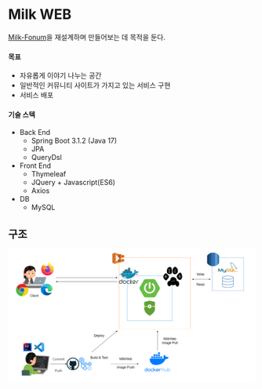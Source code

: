 # Milk WEB

[Milk-Fonum](https://github.com/KwonYH-sky/Milk-Fonum)을 재설계하며 만들어보는 데 목적을 둔다.

#### 목표
- 자유롭게 이야기 나누는 공간
- 일반적인 커뮤니티 사이트가 가지고 있는 서비스 구현
- 서비스 배포


#### 기술 스텍
- Back End
    - Spring Boot 3.1.2 (Java 17)
    - JPA
    - QueryDsl
- Front End
    - Thymeleaf
    - JQuery + Javascript(ES6)
    - Axios
- DB
    - MySQL


## 구조
![Milk WEb Architecture](doc/img/milkweb%20아키텍처.PNG)

